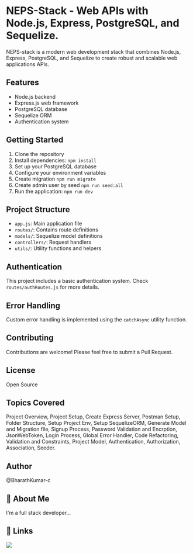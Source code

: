 # NEPS-Stack - Web APIs with Node.js, Express, PostgreSQL, and Sequelize.

NEPS-stack is a modern web development stack that combines Node.js, Express, PostgreSQL, and Sequelize to create robust and scalable web applications APIs.

## Features

- Node.js backend
- Express.js web framework
- PostgreSQL database
- Sequelize ORM
- Authentication system

## Getting Started

1. Clone the repository
2. Install dependencies: `npm install`
3. Set up your PostgreSQL database
4. Configure your environment variables
5. Create migration `npm run migrate`
6. Create admin user by seed `npm run seed:all`
7. Run the application: `npm run dev`

## Project Structure

- `app.js`: Main application file
- `routes/`: Contains route definitions
- `models/`: Sequelize model definitions
- `controllers/`: Request handlers
- `utils/`: Utility functions and helpers

## Authentication

This project includes a basic authentication system. Check `routes/authRoutes.js` for more details.

## Error Handling

Custom error handling is implemented using the `catchAsync` utility function.

## Contributing

Contributions are welcome! Please feel free to submit a Pull Request.

## License

Open Source

## Topics Covered

Project Overview,
Project Setup,
Create Express Server,
Postman Setup,
Folder Structure,
Setup Project Env,
Setup SequelizeORM,
Generate Model and Migration file,
Signup Process,
Password Validation and Encrption,
JsonWebToken,
Login Process,
Global Error Handler,
Code Refactoring,
Validation and Constraints,
Project Model,
Authentication,
Authorization,
Association,
Seeder.

## Author

@BharathKumar-c

## 🚀 About Me

I'm a full stack developer...

## 🔗 Links

<a href="https://www.linkedin.com/in/bharath-kumar-1134592a7" target="_blank">
    <img src="https://img.shields.io/badge/LinkedIn-0077B5?style=for-the-badge&logo=linkedin&logoColor=white" target="_blank" />
  </a>
